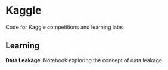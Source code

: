# Kaggle
Code for Kaggle competitions and learning labs

## Learning
**Data Leakage**: Notebook exploring the concept of data leakage 